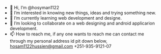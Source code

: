 - 👋 Hi, I’m @hosyman1122
- 👀 I’m interested in knowing new things, ideas and trying something new.
- 🌱 I’m currently learning web development and designe.
- 💞️ I’m looking to collaborate on a web designing and android applicarion development.
- 📫 How to reach me, if any one wants to reach me can contact me through my personal address id pit down below,
hosam1122hussien@gmail.com
+251-935-9121-07

<!---
hosyman1122/hosyman1122 is a ✨ special ✨ repository because its `README.md` (this file) appears on your GitHub profile.
You can click the Preview link to take a look at your changes.
--->

